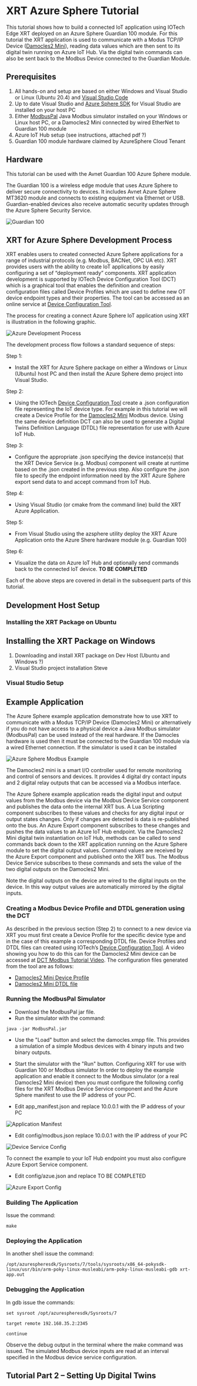 # XRT Azure Sphere Tutorial

This tutorial shows how to build a connected IoT application using IOTech Edge XRT deployed on an Azure Sphere Guardian 100 module. For this tutorial the XRT application is used to communicate with a Modus TCP/IP Device ([Damocles2 Mini](https://www.hw-group.com/device/damocles2-mini)), reading data values which are then sent to its digital twin running on Azure IoT Hub. Via the digital twin commands can also be sent back to the Modbus Device connected to the Guardian Module.

## Prerequisites

1.	All hands-on and setup are based on either Windows and Visual Studio or Linux (Ubuntu 20.4) and [Visual Studio Code](https://code.visualstudio.com/download})
2.	Up to date Visual Studio and [Azure Sphere SDK](https://docs.microsoft.com/en-us/azure-sphere/install/install-sdk?pivots=visual-studio#azure-sphere-sdk-for-visual-studio) for Visual Studio are installed on your host PC
3.	Either [ModbusPal](http://modbuspal.sourceforge.net/) Java Modbus simulator installed on your Windows or Linux host PC, or a  Damocles2 Mini connected by wired EtherNet to Guardian 100 module
4.	Azure IoT Hub setup (see instructions, attached pdf ?)
5.	Guardian 100 module hardware claimed by AzureSphere Cloud Tenant


## Hardware
This tutorial can be used with the Avnet Guardian 100 Azure Sphere module.

The Guardian 100 is a wireless edge module that uses Azure Sphere to deliver secure connectivity to devices. It includes Avnet Azure Sphere MT3620 module and connects to existing equipment via Ethernet or USB. Guardian-enabled devices also receive automatic security updates through the Azure Sphere Security Service.

![Guardian 100](Guardian100.png)

## XRT for Azure Sphere Development Process

XRT enables users to created connected Azure Sphere applications for a range of industrial protocols (e.g. Modbus, BACNet, OPC UA etc). XRT provides users with the ability to create IoT applications by easily configuring a set of “deployment ready” components. XRT application development is supported by IOTech Device Configuration Tool (DCT) which is a graphical tool that enables the definition and creation configuration files called Device Profiles which are used to define new OT device endpoint types and their properties. The tool can be accessed as an online service at [Device Configuration Tool](https://dct.iotechsys.com/).

The process for creating a connect Azure Sphere IoT application using XRT is illustration in the following graphic.

![Azure Development Process](AzureDevProcess.jpg)  

The development process flow follows a standard sequence of steps:

Step 1:
*	Install the XRT for Azure Sphere package on either a Windows or Linux (Ubuntu) host PC and then install the Azure Sphere demo project into Visual Studio.

Step 2:
*	Using the IOTech [Device Configuration Tool](https://dct.iotechsys.com/) create a <Device Profile>.json configuration file representing the IoT device type. For example in this tutorial we will create a Device Profile for the [Damocles2 Mini](https://www.hw-group.com/device/damocles2-mini) Modbus device. Using the same device definition DCT can also be used to generate a Digital Twins Definition Language (DTDL) file representation for use with Azure IoT Hub.

Step 3:
*	Configure the appropriate <Device Service>.json specifying the device instance(s) that the XRT Device Service (e.g. Modbus) component will create at runtime based on the <Device Profile>.json created in the previous step. Also configure the  <Azure Export>.json file to specify the endpoint information need by the XRT Azure Sphere export send data to and accept command from IoT Hub.  

Step 4:
*	Using Visual Studio (or cmake from the command line) build the XRT Azure Application.

Step 5:
*	From Visual Studio using the azsphere utility  deploy the XRT Azure Application onto the Azure Shere hardware module (e.g. Guardian 100)

Step 6:
* Visualize the data on Azure IoT Hub and optionally send commands back to the connected IoT device. **TO BE COMPLETED**

Each of the above steps are covered in detail in the subsequent parts of this tutorial.


## Development Host Setup

### Installing the  XRT Package on Ubuntu


## Installing the XRT Package on Windows

1.	Downloading and install XRT package on Dev Host (Ubuntu and Windows ?)
2.	Visual Studio project installation Steve

### Visual Studio Setup


## Example Application

The Azure Sphere example application demonstrate how to use XRT to communicate with a Modus TCP/IP Device (Damocles2 Mini) or alternatively if you do not have access to a physical device a Java Modbus simulator (ModbusPal) can be used instead of the real hardware.
If the Damocles hardware is used then it must be connected to the Guardian 100 module via a wired Ethernet connection.
If the simulator is used it can be installed

![Azure Sphere Modbus Example](AzureSphereModbusExample.jpg)

The Damocles2 mini is a smart I/O controller used for remote monitoring and control of sensors and devices. It provides 4 digital dry contact inputs and 2 digital relay outputs that can be accessed via a Modbus interface.

The Azure Sphere example application reads the digital input and output values from the Modbus device via the Modbus Device Service component and publishes the data onto the internal XRT bus. A Lua Scripting component subscribes to these values and checks for any digital input or output states changes. Only if changes are detected is data is re-published onto the bus. An Azure Export component subscribes to these changes and pushes the data values to an Azure IoT Hub endpoint.  Via the Damocles2 Mini digital twin instantiation on IoT Hub, methods can be called to send commands back down to the XRT application running on the Azure Sphere module to set the digital output values. Command values are received by the Azure Export component and published onto the XRT bus. The Modbus Device Service subscribes to these commands and sets the value of the two digital outputs on the Damocles2 Mini.

Note the digital outputs on the device are wired to the digital inputs on the device. In this way output values are automatically mirrored by the digital inputs.   

### Creating a Modbus Device Profile and DTDL generation using the DCT

As described in the previous section (Step 2) to connect to a new device via XRT you must first create a Device Profile for the specific device type and in the case of this example a corresponding DTDL file.
Device Profiles and DTDL files can created using IOTech’s [Device Configuration Tool](https://dct.iotechsys.com/). A video showing you how to do this can for the Damocles2 Mini device can be accessed at [DCT Modbus Tutorial Video](https://www.youtube.com/watch?v=sj1hC7S4uE4).
The configuration files generated from the tool are as follows:
*	[Damocles2 Mini Device Profile](Damocles2-Mini.json)
*	[Damocles2 Mini DTDL file](Damocles2-Mini.dtdl)

### Running the ModbusPal Simulator

* Download the ModbusPal jar file.
* Run the simulator with the command:

`java -jar ModbusPal.jar`

* Use the "Load" button and select the damocles.xmpp file. This provides a simulation of a simple Modbus devices with 4 binary inputs and two binary outputs.
* Start the simulator with the "Run" button.
Configuring XRT for use with Guardian 100 or Modbus simulator
In order to deploy the example application and enable it connect to the Modbus simulator (or a real Damocles2 Mini device)  then you must configure the following config files for the XRT Modbus Device Service component and the Azure Sphere manifest to use the IP address of your PC.

* Edit app_manifest.json and replace 10.0.0.1 with the IP address of your PC

![Application Manifest](AppManifest.svg)

* Edit config/modbus.json replace 10.0.0.1 with the IP address of your PC

![Device Service Config](DeviceServiceConfig.svg)  

To connect the example to your IoT Hub endpoint you must also configure Azure Export Service component.

* Edit config/azue.json and replace TO BE COMPLETED

![Azure Export Config](AzureExportConfig.svg)

### Building The Application

Issue the command:

`make`

### Deploying the Application

In another shell issue the command:

`/opt/azurespheresdk/Sysroots/7/tools/sysroots/x86_64-pokysdk-linux/usr/bin/arm-poky-linux-musleabi/arm-poky-linux-musleabi-gdb xrt-app.out`

### Debugging the Application

In gdb issue the commands:

`set sysroot /opt/azurespheresdk/Sysroots/7`

`target remote 192.168.35.2:2345`

`continue`

Observe the debug output in the terminal where the make command was issued. The simulated Modbus device inputs are read at an interval specified in the Modbus device service configuration.

## Tutorial Part 2 – Setting Up Digital Twins
